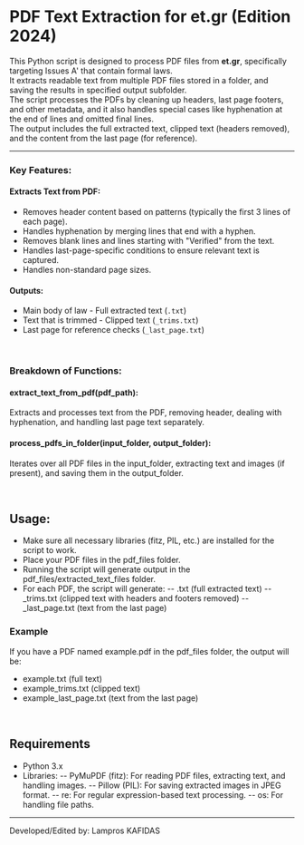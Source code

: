 # PDF Text Extraction for et.gr (Edition 2024)
This Python script is designed to process PDF files from **et.gr**, specifically targeting Issues A' that contain formal laws. <br>
It extracts readable text from multiple PDF files stored in a folder, and saving the results in specified output subfolder. <br>
The script processes the PDFs by cleaning up headers, last page footers, and other metadata, and it also handles special cases like hyphenation at the end of lines and omitted final lines. <br>
The output includes the full extracted text, clipped text (headers removed), and the content from the last page (for reference).

<hr>

### Key Features:
#### Extracts Text from PDF:
- Removes header content based on patterns (typically the first 3 lines of each page).
- Handles hyphenation by merging lines that end with a hyphen.
- Removes blank lines and lines starting with "Verified" from the text.
- Handles last-page-specific conditions to ensure relevant text is captured.
- Handles non-standard page sizes.
#### Outputs:
- Main body of law - Full extracted text (`.txt`)
- Text that is trimmed - Clipped text (`_trims.txt`)
- Last page for reference checks (`_last_page.txt`)

<br>

### Breakdown of Functions:
#### extract_text_from_pdf(pdf_path):
Extracts and processes text from the PDF, removing header, dealing with hyphenation, and handling last page text separately.
#### process_pdfs_in_folder(input_folder, output_folder):
Iterates over all PDF files in the input_folder, extracting text and images (if present), and saving them in the output_folder.

<br>

## Usage:
- Make sure all necessary libraries (fitz, PIL, etc.) are installed for the script to work.
- Place your PDF files in the pdf_files folder.
- Running the script will generate output in the pdf_files/extracted_text_files folder.
- For each PDF, the script will generate:
-- <filename>.txt (full extracted text)
-- <filename>_trims.txt (clipped text with headers and footers removed)
-- <filename>_last_page.txt (text from the last page)
### Example
If you have a PDF named example.pdf in the pdf_files folder, the output will be:<br>
- example.txt (full text)
- example_trims.txt (clipped text)
- example_last_page.txt (text from the last page)

<br>

## Requirements
- Python 3.x
- Libraries:
-- PyMuPDF (fitz): For reading PDF files, extracting text, and handling images.
-- Pillow (PIL): For saving extracted images in JPEG format.
-- re: For regular expression-based text processing.
-- os: For handling file paths.

<hr>

Developed/Edited by: Lampros KAFIDAS
